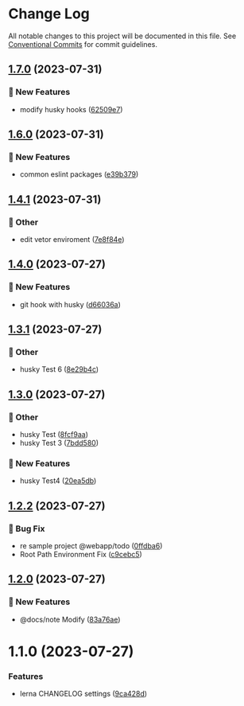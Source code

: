 # Change Log

All notable changes to this project will be documented in this file.
See [Conventional Commits](https://conventionalcommits.org) for commit guidelines.

## [1.7.0](https://github.com/yjw8459/vue-component/compare/v1.6.0...v1.7.0) (2023-07-31)


### :rocket: New Features

* modify husky hooks ([62509e7](https://github.com/yjw8459/vue-component/commit/62509e75ac510c3f8500d658b07e15769b87e786))



## [1.6.0](https://github.com/yjw8459/vue-component/compare/v1.5.0...v1.6.0) (2023-07-31)


### :rocket: New Features

* common eslint packages ([e39b379](https://github.com/yjw8459/vue-component/commit/e39b379b39cc85cf92ce346ed27590f8da97fcc7))



## [1.4.1](https://github.com/yjw8459/vue-component/compare/v1.4.0...v1.4.1) (2023-07-31)


### :mega: Other

* edit vetor enviroment ([7e8f84e](https://github.com/yjw8459/vue-component/commit/7e8f84e2316ee5bc1c1a7c3839b20666ac9c7c7f))



## [1.4.0](https://github.com/yjw8459/vue-component/compare/v1.3.1...v1.4.0) (2023-07-27)


### :rocket: New Features

* git hook with husky ([d66036a](https://github.com/yjw8459/vue-component/commit/d66036a7ce776109eea316d90c37bdbd3e77124c))



## [1.3.1](https://github.com/yjw8459/vue-component/compare/v1.3.0...v1.3.1) (2023-07-27)


### :mega: Other

* husky Test 6 ([8e29b4c](https://github.com/yjw8459/vue-component/commit/8e29b4cd4dd9130dc094d01340574a35d0d1c63a))



## [1.3.0](https://github.com/yjw8459/vue-component/compare/v1.2.2...v1.3.0) (2023-07-27)


### :mega: Other

* husky Test ([8fcf9aa](https://github.com/yjw8459/vue-component/commit/8fcf9aa2473bf7f0c519fd72a3c06e2b743ed68a))
* husky Test 3 ([7bdd580](https://github.com/yjw8459/vue-component/commit/7bdd5809193235ff05427bad04e7ca16c03b0abd))


### :rocket: New Features

* husky Test4 ([20ea5db](https://github.com/yjw8459/vue-component/commit/20ea5dbfab7e7b115c0a5c620ffd970f963eab26))



## [1.2.2](https://github.com/yjw8459/vue-component/compare/v1.2.1...v1.2.2) (2023-07-27)


### :bug: Bug Fix

* re sample project @webapp/todo ([0ffdba6](https://github.com/yjw8459/vue-component/commit/0ffdba6c894cb48817ee4cf63f3ba0fb114186a4))
* Root Path Environment Fix ([c9cebc5](https://github.com/yjw8459/vue-component/commit/c9cebc5664fa03bbec3dc29921195830e2d8b4da))



## [1.2.0](https://github.com/yjw8459/vue-component/compare/v1.1.0...v1.2.0) (2023-07-27)


### :rocket: New Features

* @docs/note Modify ([83a76ae](https://github.com/yjw8459/vue-component/commit/83a76ae6427df5896e2d3385946c347ad661acdb))



# 1.1.0 (2023-07-27)


### Features

* lerna CHANGELOG settings ([9ca428d](https://github.com/yjw8459/vue-component/commit/9ca428d56db287b61a232e01525479677ed1a2b5))

